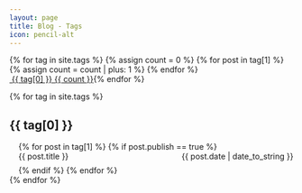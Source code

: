 ```yaml
---
layout: page
title: Blog - Tags
icon: pencil-alt
---
```


<div style="display: inline-flex; flex-wrap: wrap;">
    {% for tag in site.tags %}
    {% assign count = 0 %}
    {% for post in tag[1] %}
    {% assign count = count | plus: 1 %}
    {% endfor %}
    <a href="#{{ tag[0] | slugify: 'pretty' }}" class="tag">
        <div class="chip">
            <span class="chip-content">
            <i class="fa fa-tag" aria-hidden="true"></i>&nbsp;{{ tag[0] }}</span>
            <span class="chip-count">{{ count }}</span>
        </div>
    </a>
    {% endfor %}
</div>

<ul style="list-style-type: none; padding-left: 0px;">
{% for tag in site.tags %}
<li>
    <h2 id="{{ tag[0] | slugify: 'pretty' }}">{{ tag[0] }}</h2>
    <ul style="list-style-type: none; padding-left: 1rem;">
        {% for post in tag[1] %}
        {% if post.publish == true %}
        <li style="margin-bottom: 0.5rem;">
            <div class="card">
                <div class="card-content">
                    <a href="{{ site.baseurl }}{{ post.url }}" style="text-decoration: none;">
                        <span>{{ post.title }}</span>
                    </a>
                    <span style="float: right;">{{ post.date | date_to_string }}</span>
                </div>
            </div>
        </li>
        {% endif %}
        {% endfor %}
    </ul>
</li>
{% endfor %}
</ul>
